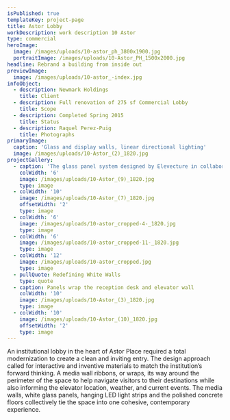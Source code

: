 ```yaml
---
isPublished: true
templateKey: project-page
title: Astor Lobby
workDescription: work description 10 Astor
type: commercial
heroImage:
  image: /images/uploads/10-astor_ph_3800x1900.jpg
  portraitImage: /images/uploads/10-Astor_PH_1500x2000.jpg
headline: Rebrand a building from inside out
previewImage:
  image: /images/uploads/10-astor_-index.jpg
infoObject:
  - description: Newmark Holdings
    title: Client
  - description: Full renovation of 275 sf Commercial Lobby
    title: Scope
  - description: Completed Spring 2015
    title: Status
  - description: Raquel Perez-Puig
    title: Photographs
primaryImage:
  caption: 'Glass and display walls, linear directional lighting'
  image: /images/uploads/10-Astor_(2)_1820.jpg
projectGallery:
  - caption: 'The glass panel system designed by Elevecture in collaboration with BC—OA '
    colWidth: '6'
    image: /images/uploads/10-Astor_(9)_1820.jpg
    type: image
  - colWidth: '10'
    image: /images/uploads/10-Astor_(7)_1820.jpg
    offsetWidth: '2'
    type: image
  - colWidth: '6'
    image: /images/uploads/10-astor_cropped-4-_1820.jpg
    type: image
  - colWidth: '6'
    image: /images/uploads/10-astor_cropped-11-_1820.jpg
    type: image
  - colWidth: '12'
    image: /images/uploads/10-astor_cropped.jpg
    type: image
  - pullQuote: Redefining White Walls
    type: quote
  - caption: Panels wrap the reception desk and elevator wall
    colWidth: '10'
    image: /images/uploads/10-Astor_(3)_1820.jpg
    type: image
  - colWidth: '10'
    image: /images/uploads/10-Astor_(10)_1820.jpg
    offsetWidth: '2'
    type: image
---
```

An institutional lobby in the heart of Astor Place required a total modernization to create a clean and inviting entry. The design approach called for interactive and inventive materials to match the institution’s forward thinking. A media wall ribbons, or wraps, its way around the perimeter of the space to help navigate visitors to their destinations while also informing the elevator location, weather, and current events. The media walls, white glass panels, hanging LED light strips and the polished concrete floors collectively tie the space into one cohesive, contemporary experience.
